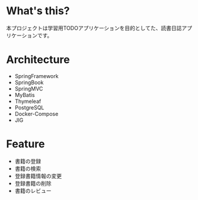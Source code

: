 # What's this?
本プロジェクトは学習用TODOアプリケーションを目的としてた、読書日誌アプリケーションです。

# Architecture
- SpringFramework
- SpringBook
- SpringMVC
- MyBatis
- Thymeleaf
- PostgreSQL
- Docker-Compose
- JIG

# Feature
- 書籍の登録
- 書籍の検索
- 登録書籍情報の変更
- 登録書籍の削除
- 書籍のレビュー